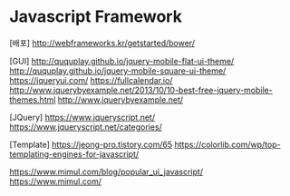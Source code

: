 # Javascript Framework

[배포]
<http://webframeworks.kr/getstarted/bower/>

[GUI]
<http://ququplay.github.io/jquery-mobile-flat-ui-theme/>
<http://ququplay.github.io/jquery-mobile-square-ui-theme/>
<https://jqueryui.com/>
<https://fullcalendar.io/>
<http://www.jquerybyexample.net/2013/10/10-best-free-jquery-mobile-themes.html>
<http://www.jquerybyexample.net/>

[JQuery]
<https://www.jqueryscript.net/>
<https://www.jqueryscript.net/categories/>

[Template]
<https://jeong-pro.tistory.com/65>
<https://colorlib.com/wp/top-templating-engines-for-javascript/>

<https://www.mimul.com/blog/popular_ui_javascript/>
<https://www.mimul.com/>